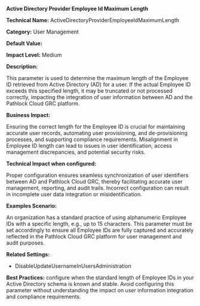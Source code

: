 **Active Directory Provider Employee Id Maximum Length**

**Technical Name:** ActiveDirectoryProviderEmployeeIdMaximumLength

**Category:** User Management

**Default Value:**

**Impact Level:** Medium

**Description:**

This parameter is used to determine the maximum length of the Employee ID retrieved from Active Directory (AD) for a user. If the actual Employee ID exceeds this specified length, it may be truncated or not processed correctly, impacting the integration of user information between AD and the Pathlock Cloud GRC platform.

**Business Impact:**

Ensuring the correct length for the Employee ID is crucial for maintaining accurate user records, automating user provisioning, and de-provisioning processes, and supporting compliance requirements. Misalignment in Employee ID length can lead to issues in user identification, access management discrepancies, and potential security risks.

**Technical Impact when configured:**

Proper configuration ensures seamless synchronization of user identifiers between AD and Pathlock Cloud GRC, thereby facilitating accurate user management, reporting, and audit trails. Incorrect configuration can result in incomplete user data integration or misidentification.

**Examples Scenario:**

An organization has a standard practice of using alphanumeric Employee IDs with a specific length, e.g., up to 15 characters. This parameter must be set accordingly to ensure all Employee IDs are fully captured and accurately reflected in the Pathlock Cloud GRC platform for user management and audit purposes.

**Related Settings:**

- DisableUpdateUsernameInUsersAdministration

**Best Practices:** configure when the standard length of Employee IDs in your Active Directory schema is known and stable. Avoid configuring this parameter without understanding the impact on user information integration and compliance requirements.